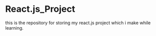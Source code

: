 # React.js_Project
this is the repository for storing my react.js project which i make while learning. 
